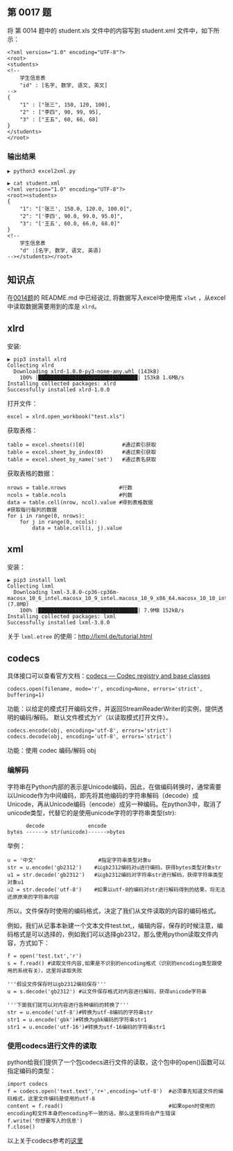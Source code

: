 ## 第 0017 题

将 第 0014 题中的 student.xls 文件中的内容写到 student.xml 文件中，如下所示：

```
<?xml version="1.0" encoding="UTF-8"?>
<root>
<students>
<!-- 
	学生信息表
	"id" : [名字, 数学, 语文, 英文]
-->
{
	"1" : ["张三", 150, 120, 100],
	"2" : ["李四", 90, 99, 95],
	"3" : ["王五", 60, 66, 68]
}
</students>
</root>
```

### 输出结果

```
▶ python3 excel2xml.py

▶ cat student.xml
<?xml version="1.0" encoding="UTF-8"?>
<root><students>
{
    "1": "['张三', 150.0, 120.0, 100.0]",
    "2": "['李四', 90.0, 99.0, 95.0]",
    "3": "['王五', 60.0, 66.0, 68.0]"
}
<!--
	学生信息表
	"d" :[名字, 数学, 语文, 英语]
--></students></root>
```

## 知识点

在[0014题](https://github.com/xiaqunfeng/show-me-the-code/tree/master/0014)的 README.md 中已经说过, 将数据写入excel中使用库 `xlwt` ，从excel中读取数据需要用到的库是 `xlrd`。

## xlrd

安装:

```
▶ pip3 install xlrd
Collecting xlrd
  Downloading xlrd-1.0.0-py3-none-any.whl (143kB)
    100% |████████████████████████████████| 153kB 1.6MB/s
Installing collected packages: xlrd
Successfully installed xlrd-1.0.0
```

打开文件：

```
excel = xlrd.open_workbook("test.xls")  
```

获取表格：

```
table = excel.sheets()[0]            #通过索引获取
table = excel.sheet_by_index(0)      #通过索引获取
table = excel.sheet_by_name('set')   #通过表名获取
```

获取表格的数据：

```
nrows = table.nrows                 #行数
ncols = table.ncols                 #列数
data = table.cell(nrow, ncol).value #得到表格数据
#获取每行每列的数据
for i in range(0, nrows):
    for j in range(0, ncols):
        data = table.cell(i, j).value
```

## xml

安装：

```
▶ pip3 install lxml
Collecting lxml
  Downloading lxml-3.8.0-cp36-cp36m-macosx_10_6_intel.macosx_10_9_intel.macosx_10_9_x86_64.macosx_10_10_intel.macosx_10_10_x86_64.whl (7.8MB)
    100% |████████████████████████████████| 7.9MB 152kB/s
Installing collected packages: lxml
Successfully installed lxml-3.8.0
```

关于 `lxml.etree` 的使用：http://lxml.de/tutorial.html

## codecs

具体接口可以查看官方文档：[codecs — Codec registry and base classes](https://docs.python.org/3/library/codecs.html)

```
codecs.open(filename, mode='r', encoding=None, errors='strict', buffering=1)
```

功能：以给定的模式打开编码文件，并返回StreamReaderWriter的实例，提供透明的编码/解码。 默认文件模式为'r'（以读取模式打开文件）。

```
codecs.encode(obj, encoding='utf-8', errors='strict')
codecs.decode(obj, encoding='utf-8', errors='strict')
```

功能：使用 codec 编码/解码 obj

### 编解码

字符串在Python内部的表示是Unicode编码，因此，在做编码转换时，通常需要以Unicode作为中间编码，即先将其他编码的字符串解码（decode）成Unicode，再从Unicode编码（encode）成另一种编码。在python3中，取消了unicode类型，代替它的是使用unicode字符的字符串类型(str):

```
      decode              encode
bytes ------> str(unicode)------>bytes
```

举例：

```
u = '中文' 					#指定字符串类型对象u 
str = u.encode('gb2312') 	#以gb2312编码对u进行编码，获得bytes类型对象str 
u1 = str.decode('gb2312')	#以gb2312编码对字符串str进行解码，获得字符串类型对象u1 
u2 = str.decode('utf-8')	#如果以utf-8的编码对str进行解码得到的结果，将无法还原原来的字符串内容
```

所以，文件保存时使用的编码格式，决定了我们从文件读取的内容的编码格式。

例如，我们从记事本新建一个文本文件test.txt,，编辑内容，保存的时候注意，编码格式是可以选择的，例如我们可以选择gb2312，那么使用python读取文件内容，方式如下：

```
f = open('test.txt','r')
s = f.read() #读取文件内容,如果是不识别的encoding格式（识别的encoding类型跟使用的系统有关），这里将读取失败

'''假设文件保存时以gb2312编码保存'''
u = s.decode('gb2312') #以文件保存格式对内容进行解码，获得unicode字符串

'''下面我们就可以对内容进行各种编码的转换了'''
str = u.encode('utf-8')#转换为utf-8编码的字符串str
str1 = u.encode('gbk')#转换为gbk编码的字符串str1
str1 = u.encode('utf-16')#转换为utf-16编码的字符串str1
```

### 使用codecs进行文件的读取

python给我们提供了一个包codecs进行文件的读取，这个包中的open()函数可以指定编码的类型：

```
import codecs 
f = codecs.open('text.text','r+',encoding='utf-8')	#必须事先知道文件的编码格式，这里文件编码是使用的utf-8 
content = f.read()									#如果open时使用的encoding和文件本身的encoding不一致的话，那么这里将将会产生错误 
f.write('你想要写入的信息') 
f.close()
```

以上关于codecs参考的[这里](http://www.cnblogs.com/ccorz/p/6089322.html)
